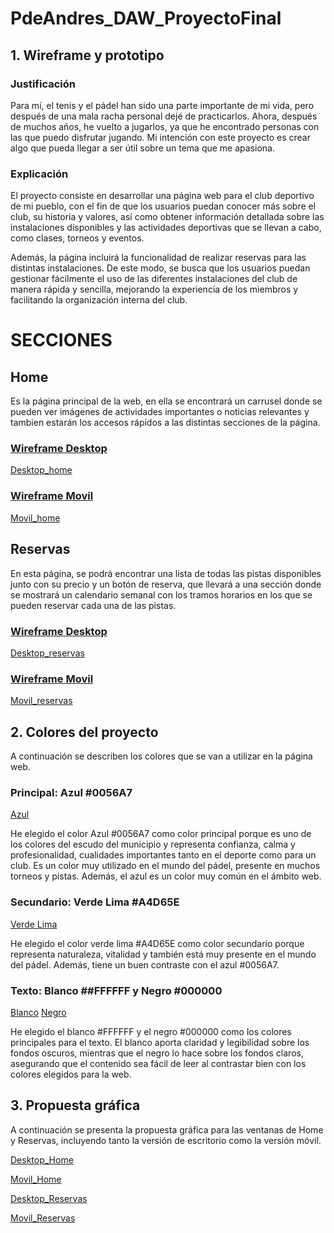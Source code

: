 # PdeAndres_DAW_ProyectoFinal

## 1. Wireframe y prototipo

### Justificación

Para mí, el tenis y el pádel han sido una parte importante de mi vida, pero después de una mala racha personal dejé de practicarlos. Ahora, después de muchos años, he vuelto a jugarlos, ya que he encontrado personas con las que puedo disfrutar jugando. Mi intención con este proyecto es crear algo que pueda llegar a ser útil sobre un tema que me apasiona.

### Explicación

El proyecto consiste en desarrollar una página web para el club deportivo de mi pueblo, con el fin de que los usuarios puedan conocer más sobre el club, su historia y valores, así como obtener información detallada sobre las instalaciones disponibles y las actividades deportivas que se llevan a cabo, como clases, torneos y eventos.

Además, la página incluirá la funcionalidad de realizar reservas para las distintas instalaciones. De este modo, se busca que los usuarios puedan gestionar fácilmente el uso de las diferentes instalaciones del club de manera rápida y sencilla, mejorando la experiencia de los miembros y facilitando la organización interna del club.

# SECCIONES

## Home

Es la página principal de la web, en ella se encontrará un carrusel donde se pueden ver imágenes de actividades importantes o noticias relevantes y tambien estarán los accesos rápidos a las distintas secciones de la página.

### <u>Wireframe Desktop</u>

[Desktop_home](./img/readme-imagenes/Wireframe_Desktop_Home.png)

### <u>Wireframe Movil</u>

[Movil_home](./img/readme-imagenes/Wireframe_Movil_Home.png)

## Reservas

En esta página, se podrá encontrar una lista de todas las pistas disponibles junto con su precio y un botón de reserva, que llevará a una sección donde se mostrará un calendario semanal con los tramos horarios en los que se pueden reservar cada una de las pistas.

### <u>Wireframe Desktop</u>

[Desktop_reservas](./img/readme-imagenes/Wireframe_Desktop_Reservas.png)

### <u>Wireframe Movil</u>

[Movil_reservas](./img/readme-imagenes/Wireframe_Movil_Reservas.png)

## 2. Colores del proyecto

A continuación se describen los colores que se van a utilizar en la página web.

### Principal: Azul #0056A7

[Azul](./img/readme-imagenes/Azul.png)

He elegido el color Azul #0056A7 como color principal porque es uno de los colores del escudo del municipio y representa confianza, calma y profesionalidad, cualidades importantes tanto en el deporte como para un club. Es un color muy utilizado en el mundo del pádel, presente en muchos torneos y pistas. Además, el azul es un color muy común en el ámbito web.

### Secundario: Verde Lima #A4D65E

[Verde Lima](./img/readme-imagenes/Verde-Lima.png)

He elegido el color verde lima #A4D65E como color secundario porque representa naturaleza, vitalidad y también está muy presente en el mundo del pádel. Además, tiene un buen contraste con el azul #0056A7.

### Texto: Blanco ##FFFFFF y Negro #000000

[Blanco](./img/readme-imagenes/Blanco.png)
[Negro](./img/readme-imagenes/Negro.png)

He elegido el blanco #FFFFFF y el negro #000000 como los colores principales para el texto. El blanco aporta claridad y legibilidad sobre los fondos oscuros, mientras que el negro lo hace sobre los fondos claros, asegurando que el contenido sea fácil de leer al contrastar bien con los colores elegidos para la web.

## 3. Propuesta gráfica

A continuación se presenta la propuesta gráfica para las ventanas de Home y Reservas, incluyendo tanto la versión de escritorio como la versión móvil.

[Desktop_Home](./img/readme-imagenes/Pg_Desktop_Home.png)

[Movil_Home](./img/readme-imagenes/Pg_Movil_Home.png)

[Desktop_Reservas](./img/readme-imagenes/Pg_Desktop_Reservas.png)

[Movil_Reservas](./img/readme-imagenes/Pg_Movil_Reservas.png)
